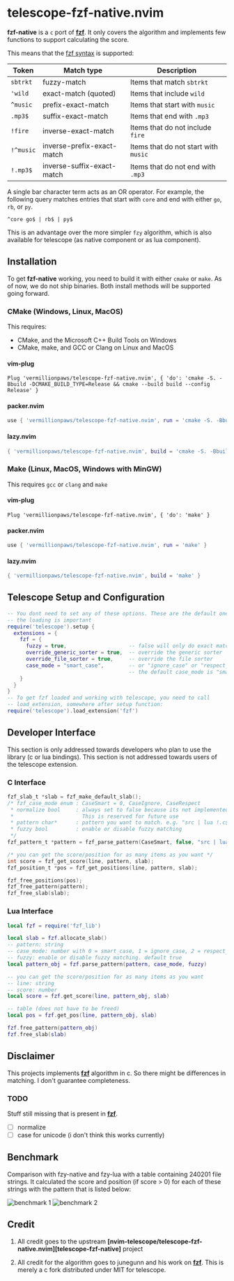 # telescope-fzf-native.nvim

**fzf-native** is a `c` port of **[fzf][fzf]**. It only covers the algorithm and
implements few functions to support calculating the score.

This means that the [fzf syntax](https://github.com/junegunn/fzf#search-syntax)
is supported:

| Token     | Match type                 | Description                          |
| --------- | -------------------------- | ------------------------------------ |
| `sbtrkt`  | fuzzy-match                | Items that match `sbtrkt`            |
| `'wild`   | exact-match (quoted)       | Items that include `wild`            |
| `^music`  | prefix-exact-match         | Items that start with `music`        |
| `.mp3$`   | suffix-exact-match         | Items that end with `.mp3`           |
| `!fire`   | inverse-exact-match        | Items that do not include `fire`     |
| `!^music` | inverse-prefix-exact-match | Items that do not start with `music` |
| `!.mp3$`  | inverse-suffix-exact-match | Items that do not end with `.mp3`    |

A single bar character term acts as an OR operator. For example, the following
query matches entries that start with `core` and end with either `go`, `rb`,
or `py`.

```
^core go$ | rb$ | py$
```

This is an advantage over the more simpler `fzy` algorithm, which is also
available for telescope (as native component or as lua component).

## Installation

To get **fzf-native** working, you need to build it with either `cmake` or `make`. As of now, we do not ship binaries.
Both install methods will be supported going forward.

### CMake (Windows, Linux, MacOS)

This requires:

- CMake, and the Microsoft C++ Build Tools on Windows
- CMake, make, and GCC or Clang on Linux and MacOS

#### vim-plug

```viml
Plug 'vermillionpaws/telescope-fzf-native.nvim', { 'do': 'cmake -S. -Bbuild -DCMAKE_BUILD_TYPE=Release && cmake --build build --config Release' }
```

#### packer.nvim

```lua
use { 'vermillionpaws/telescope-fzf-native.nvim', run = 'cmake -S. -Bbuild -DCMAKE_BUILD_TYPE=Release && cmake --build build --config Release' }
```

#### lazy.nvim

```lua
{ 'vermillionpaws/telescope-fzf-native.nvim', build = 'cmake -S. -Bbuild -DCMAKE_BUILD_TYPE=Release && cmake --build build --config Release' }
```

### Make (Linux, MacOS, Windows with MinGW)

This requires `gcc` or `clang` and `make`

#### vim-plug

```viml
Plug 'vermillionpaws/telescope-fzf-native.nvim', { 'do': 'make' }
```

#### packer.nvim

```lua
use { 'vermillionpaws/telescope-fzf-native.nvim', run = 'make' }
```

#### lazy.nvim

```lua
{ 'vermillionpaws/telescope-fzf-native.nvim', build = 'make' }
```

## Telescope Setup and Configuration

```lua
-- You dont need to set any of these options. These are the default ones. Only
-- the loading is important
require('telescope').setup {
  extensions = {
    fzf = {
      fuzzy = true,                    -- false will only do exact matching
      override_generic_sorter = true,  -- override the generic sorter
      override_file_sorter = true,     -- override the file sorter
      case_mode = "smart_case",        -- or "ignore_case" or "respect_case"
                                       -- the default case_mode is "smart_case"
    }
  }
}
-- To get fzf loaded and working with telescope, you need to call
-- load_extension, somewhere after setup function:
require('telescope').load_extension('fzf')
```

## Developer Interface

This section is only addressed towards developers who plan to use the library
(c or lua bindings).
This section is not addressed towards users of the telescope extension.

### C Interface

```c
fzf_slab_t *slab = fzf_make_default_slab();
/* fzf_case_mode enum : CaseSmart = 0, CaseIgnore, CaseRespect
 * normalize bool     : always set to false because its not implemented yet.
 *                      This is reserved for future use
 * pattern char*      : pattern you want to match. e.g. "src | lua !.c$
 * fuzzy bool         : enable or disable fuzzy matching
 */
fzf_pattern_t *pattern = fzf_parse_pattern(CaseSmart, false, "src | lua !.c$", true);

/* you can get the score/position for as many items as you want */
int score = fzf_get_score(line, pattern, slab);
fzf_position_t *pos = fzf_get_positions(line, pattern, slab);

fzf_free_positions(pos);
fzf_free_pattern(pattern);
fzf_free_slab(slab);
```

### Lua Interface

```lua
local fzf = require('fzf_lib')

local slab = fzf.allocate_slab()
-- pattern: string
-- case_mode: number with 0 = smart_case, 1 = ignore_case, 2 = respect_case
-- fuzzy: enable or disable fuzzy matching. default true
local pattern_obj = fzf.parse_pattern(pattern, case_mode, fuzzy)

-- you can get the score/position for as many items as you want
-- line: string
-- score: number
local score = fzf.get_score(line, pattern_obj, slab)

-- table (does not have to be freed)
local pos = fzf.get_pos(line, pattern_obj, slab)

fzf.free_pattern(pattern_obj)
fzf.free_slab(slab)
```

## Disclaimer

This projects implements **[fzf][fzf]** algorithm in c. So there might be
differences in matching. I don't guarantee completeness.

### TODO

Stuff still missing that is present in **[fzf][fzf]**.

- [ ] normalize
- [ ] case for unicode (i don't think this works currently)

## Benchmark

Comparison with fzy-native and fzy-lua with a table containing 240201 file
strings. It calculated the score and position (if score > 0) for each of these
strings with the pattern that is listed below:

![benchmark 1](https://raw.githubusercontent.com/wiki/nvim-telescope/telescope.nvim/imgs/bench1.png)
![benchmark 2](https://raw.githubusercontent.com/wiki/nvim-telescope/telescope.nvim/imgs/bench2.png)

## Credit

1. All credit goes to the upstream **[nvim-telescope/telescope-fzf-native.nvim][telescope-fzf-native]** project

2. All credit for the algorithm goes to junegunn and his work on **[fzf][fzf]**.
This is merely a c fork distributed under MIT for telescope.

[fzf]: https://github.com/junegunn/fzf
[telescope-fzf-native.nvim]: https://github.com/nvim-telescope/telescope-fzf-native.nvim
